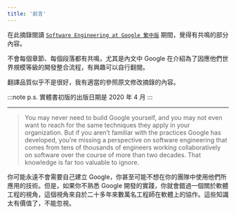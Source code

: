 ```yaml
---
title: '前言'
---
```


在此摘錄閱讀 [`Software Engineering at Google 繁中版`](https://software-engineering-at-google.gh.miniasp.com/#/) 期間，覺得有共鳴的部分內容。

不會每個章節、每個段落都有共鳴，尤其是內文中 Google 在介紹為了因應他們世界規模等級的開發整合流程，有興趣可以自行翻閱。

翻譯品質似乎不是很好，我有適當的參照原文修改摘錄的內容。

:::note p.s.
實體書初版的出版日期是 2020 年 4 月
:::

---

> You may never need to build Google yourself, and you may not even want to reach for the same techniques they apply in your organization. But if you aren’t familiar with the practices Google has developed, you’re missing a perspective on software engineering that comes from tens of thousands of engineers working collaboratively on software over the course of more than two decades. That knowledge is far too valuable to ignore.

你可能永遠不會需要自己建立 Google，你甚至可能不想在你的團隊中使用他們所應用的技術。但是，如果你不熟悉 Google 開發的實踐，你就會錯過一個關於軟體工程的視角，這個視角來自於二十多年來數萬名工程師在軟體上的協作。這些知識太有價值了，不能忽視。
